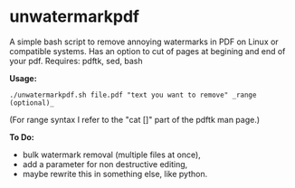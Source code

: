 # unwatermarkpdf
A simple bash script to remove annoying watermarks in PDF on Linux or compatible systems.
Has an option to cut of pages at begining and end of your pdf.
Requires: pdftk, sed, bash

__Usage:__

    ./unwatermarkpdf.sh file.pdf "text you want to remove" _range (optional)_

(For range syntax I refer to the  "cat [<page ranges>]" part of the pdftk man page.)

__To Do:__

- bulk watermark removal (multiple files at once),
- add a parameter for non destructive editing,
- maybe rewrite this in something else, like python.
